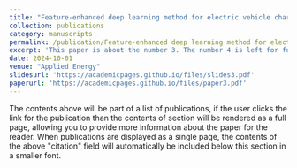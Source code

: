 ```yaml
---
title: "Feature-enhanced deep learning method for electric vehicle charging demand probabilistic forecasting of charging station"
collection: publications
category: manuscripts
permalink: /publication/Feature-enhanced deep learning method for electric vehicle charging demand probabilistic forecasting of charging station
excerpt: 'This paper is about the number 3. The number 4 is left for future work.'
date: 2024-10-01
venue: "Applied Energy"
slidesurl: 'https://academicpages.github.io/files/slides3.pdf'
paperurl: 'https://academicpages.github.io/files/paper3.pdf'
---
```


The contents above will be part of a list of publications, if the user clicks the link for the publication than the contents of section will be rendered as a full page, allowing you to provide more information about the paper for the reader. When publications are displayed as a single page, the contents of the above "citation" field will automatically be included below this section in a smaller font.
